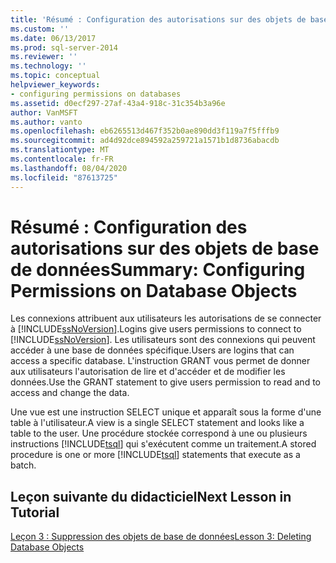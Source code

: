 ```yaml
---
title: 'Résumé : Configuration des autorisations sur des objets de base de données | Microsoft Docs'
ms.custom: ''
ms.date: 06/13/2017
ms.prod: sql-server-2014
ms.reviewer: ''
ms.technology: ''
ms.topic: conceptual
helpviewer_keywords:
- configuring permissions on databases
ms.assetid: d0ecf297-27af-43a4-918c-31c354b3a96e
author: VanMSFT
ms.author: vanto
ms.openlocfilehash: eb6265513d467f352b0ae890dd3f119a7f5fffb9
ms.sourcegitcommit: ad4d92dce894592a259721a1571b1d8736abacdb
ms.translationtype: MT
ms.contentlocale: fr-FR
ms.lasthandoff: 08/04/2020
ms.locfileid: "87613725"
---
```

# <a name="summary-configuring-permissions-on-database-objects"></a><span data-ttu-id="414ad-102">Résumé : Configuration des autorisations sur des objets de base de données</span><span class="sxs-lookup"><span data-stu-id="414ad-102">Summary: Configuring Permissions on Database Objects</span></span>
  <span data-ttu-id="414ad-103">Les connexions attribuent aux utilisateurs les autorisations de se connecter à [!INCLUDE[ssNoVersion](../includes/ssnoversion-md.md)].</span><span class="sxs-lookup"><span data-stu-id="414ad-103">Logins give users permissions to connect to [!INCLUDE[ssNoVersion](../includes/ssnoversion-md.md)].</span></span> <span data-ttu-id="414ad-104">Les utilisateurs sont des connexions qui peuvent accéder à une base de données spécifique.</span><span class="sxs-lookup"><span data-stu-id="414ad-104">Users are logins that can access a specific database.</span></span> <span data-ttu-id="414ad-105">L'instruction GRANT vous permet de donner aux utilisateurs l'autorisation de lire et d'accéder et de modifier les données.</span><span class="sxs-lookup"><span data-stu-id="414ad-105">Use the GRANT statement to give users permission to read and to access and change the data.</span></span>  
  
 <span data-ttu-id="414ad-106">Une vue est une instruction SELECT unique et apparaît sous la forme d'une table à l'utilisateur.</span><span class="sxs-lookup"><span data-stu-id="414ad-106">A view is a single SELECT statement and looks like a table to the user.</span></span> <span data-ttu-id="414ad-107">Une procédure stockée correspond à une ou plusieurs instructions [!INCLUDE[tsql](../includes/tsql-md.md)] qui s'exécutent comme un traitement.</span><span class="sxs-lookup"><span data-stu-id="414ad-107">A stored procedure is one or more [!INCLUDE[tsql](../includes/tsql-md.md)] statements that execute as a batch.</span></span>  
  
## <a name="next-lesson-in-tutorial"></a><span data-ttu-id="414ad-108">Leçon suivante du didacticiel</span><span class="sxs-lookup"><span data-stu-id="414ad-108">Next Lesson in Tutorial</span></span>  
 [<span data-ttu-id="414ad-109">Leçon 3 : Suppression des objets de base de données</span><span class="sxs-lookup"><span data-stu-id="414ad-109">Lesson 3: Deleting Database Objects</span></span>](lesson-3-1-deleting-database-objects.md)  
  
  
